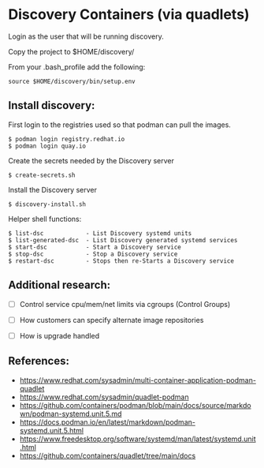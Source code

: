 
# Discovery Containers (via quadlets)

Login as the user that will be running discovery.

Copy the project to $HOME/discovery/

From your .bash_profile add the following:

```
source $HOME/discovery/bin/setup.env
```

## Install discovery:

First login to the registries used so that podman can pull the images.

```
$ podman login registry.redhat.io
$ podman login quay.io
```

  Create the secrets needed by the Discovery server

```
$ create-secrets.sh
```

  Install the Discovery server

```
$ discovery-install.sh
```

Helper shell functions:

```
$ list-dsc            - List Discovery systemd units
$ list-generated-dsc  - List Discovery generated systemd services
$ start-dsc           - Start a Discovery service
$ stop-dsc            - Stop a Discovery service
$ restart-dsc         - Stops then re-Starts a Discovery service
```



## Additional research:

- [ ] Control service cpu/mem/net limits via cgroups (Control Groups)

- [ ] How customers can specify alternate image repositories

- [ ] How is upgrade handled


## References:

- https://www.redhat.com/sysadmin/multi-container-application-podman-quadlet
- https://www.redhat.com/sysadmin/quadlet-podman
- https://github.com/containers/podman/blob/main/docs/source/markdown/podman-systemd.unit.5.md
- https://docs.podman.io/en/latest/markdown/podman-systemd.unit.5.html
- https://www.freedesktop.org/software/systemd/man/latest/systemd.unit.html
- https://github.com/containers/quadlet/tree/main/docs


